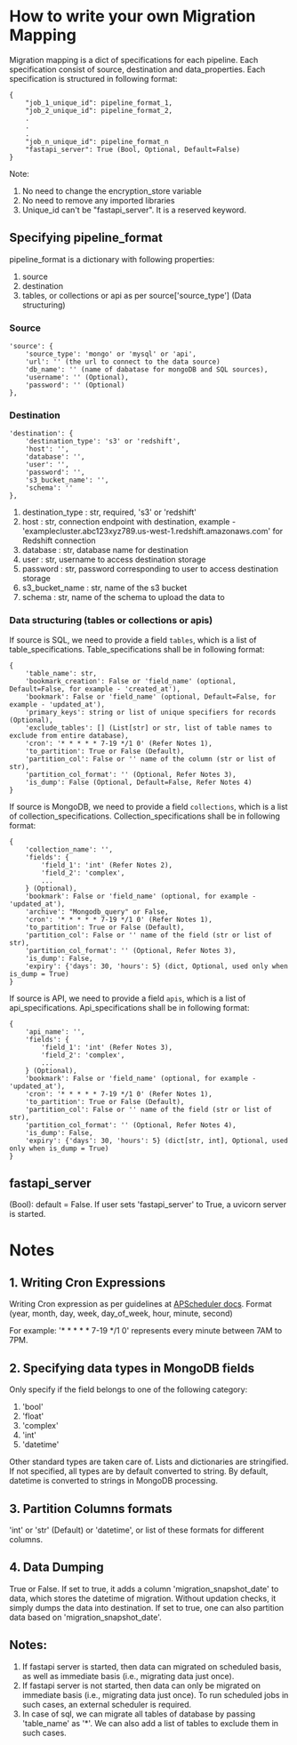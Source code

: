 # How to write your own Migration Mapping

Migration mapping is a dict of specifications for each pipeline. Each specification consist of source, destination and data_properties. Each specification is structured in following format:
```
{
    "job_1_unique_id": pipeline_format_1,
    "job_2_unique_id": pipeline_format_2,
    .
    .
    .
    "job_n_unique_id": pipeline_format_n
    "fastapi_server": True (Bool, Optional, Default=False)
}
```

Note:
1. No need to change the encryption_store variable
2. No need to remove any imported libraries
3. Unique_id can't be "fastapi_server". It is a reserved keyword.

## Specifying pipeline_format
pipeline_format is a dictionary with following properties:
1. source
2. destination
3. tables, or collections or api as per source['source_type'] (Data structuring)

### Source
```
'source': {
    'source_type': 'mongo' or 'mysql' or 'api',
    'url': '' (the url to connect to the data source)
    'db_name': '' (name of dabatase for mongoDB and SQL sources),
    'username': '' (Optional),
    'password': '' (Optional)
},
```

### Destination
```
'destination': {
    'destination_type': 's3' or 'redshift',
    'host': '',
    'database': '',
    'user': '',
    'password': '',
    's3_bucket_name': '',
    'schema': ''
},
```

1. destination_type : str, required, 's3' or 'redshift'
2. host : str, connection endpoint with destination, example - 'examplecluster.abc123xyz789.us-west-1.redshift.amazonaws.com' for Redshift connection
3. database : str, database name for destination
4. user : str, username to access destination storage
5. password : str, password corresponding to user to access destination storage
6. s3_bucket_name : str, name of the s3 bucket
7. schema : str, name of the schema to upload the data to

### Data structuring (tables or collections or apis)
If source is SQL, we need to provide a field ```tables```, which is a list of table_specifications. Table_specifications shall be in following format:
```
{
    'table_name': str,
    'bookmark_creation': False or 'field_name' (optional, Default=False, for example - 'created_at'),
    'bookmark': False or 'field_name' (optional, Default=False, for example - 'updated_at'),
    'primary_keys': string or list of unique specifiers for records (Optional),
    'exclude_tables': [] (List[str] or str, list of table names to exclude from entire database),
    'cron': '* * * * * 7-19 */1 0' (Refer Notes 1),
    'to_partition': True or False (Default),
    'partition_col': False or '' name of the column (str or list of str),
    'partition_col_format': '' (Optional, Refer Notes 3),
    'is_dump': False (Optional, Default=False, Refer Notes 4)
}
```

If source is MongoDB, we need to provide a field ```collections```, which is a list of collection_specifications. Collection_specifications shall be in following format:
```
{
    'collection_name': '',
    'fields': {
        'field_1': 'int' (Refer Notes 2),
        'field_2': 'complex', 
        ...
    } (Optional),
    'bookmark': False or 'field_name' (optional, for example - 'updated_at'),
    'archive': "Mongodb_query" or False,
    'cron': '* * * * * 7-19 */1 0' (Refer Notes 1),
    'to_partition': True or False (Default),
    'partition_col': False or '' name of the field (str or list of str),
    'partition_col_format': '' (Optional, Refer Notes 3),
    'is_dump': False,
    'expiry': {'days': 30, 'hours': 5} (dict, Optional, used only when is_dump = True)
}
```

If source is API, we need to provide a field ```apis```, which is a list of api_specifications. 
Api_specifications shall be in following format:
```
{
    'api_name': '',
    'fields': {
        'field_1': 'int' (Refer Notes 3),
        'field_2': 'complex', 
        ...
    } (Optional),
    'bookmark': False or 'field_name' (optional, for example - 'updated_at'),
    'cron': '* * * * * 7-19 */1 0' (Refer Notes 1),
    'to_partition': True or False (Default),
    'partition_col': False or '' name of the field (str or list of str),
    'partition_col_format': '' (Optional, Refer Notes 4),
    'is_dump': False,
    'expiry': {'days': 30, 'hours': 5} (dict[str, int], Optional, used only when is_dump = True)
}
```

## fastapi_server
(Bool): default = False. If user sets 'fastapi_server' to True, a uvicorn server is started.

# Notes

## 1. Writing Cron Expressions
Writing Cron expression as per guidelines at [APScheduler docs](https://apscheduler.readthedocs.io/en/v2.1.0/cronschedule.html). Format (year, month, day, week, day_of_week, hour, minute, second)

For example: '* * * * * 7-19 */1 0' represents every minute between 7AM to 7PM.

## 2. Specifying data types in MongoDB fields
Only specify if the field belongs to one of the following category:
1. 'bool'
2. 'float'
3. 'complex'
4. 'int'
5. 'datetime'

Other standard types are taken care of. Lists and dictionaries are stringified. If not specified, all types are by default converted to string. By default, datetime is converted to strings in MongoDB processing.

## 3. Partition Columns formats

'int' or 'str' (Default) or 'datetime', or list of these formats for different columns.

## 4. Data Dumping

True or False. If set to true, it adds a column 'migration_snapshot_date' to data, which stores the datetime of migration. Without updation checks, it simply dumps the data into destination. If set to true, one can also partition data based on 'migration_snapshot_date'.


## Notes:
1. If fastapi server is started, then data can migrated on scheduled basis, as well as immediate basis (i.e., migrating data just once).
2. If fastapi server is not started, then data can only be migrated on immediate basis (i.e., migrating data just once). To run scheduled jobs in such cases, an external scheduler is required.
3. In case of sql, we can migrate all tables of database by passing 'table_name' as '*'. We can also add a list of tables to exclude them in such cases.